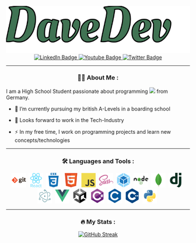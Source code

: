 
<div align="center">
  <img src="DaveDev.svg">
  <br>
</div>

<div id="header" align="center">
  <div id="badges">
    <a href="https://www.instagram.com/official.daveee/">
      <img src="https://img.shields.io/badge/Instagram-purple?style=for-the-badge&logo=instagram&logoColor=white" alt="LinkedIn Badge"/>
    </a>
    <a href="https://www.youtube.com/channel/UClKUxEDrlwhi82bjeIvCyjw">
      <img src="https://img.shields.io/badge/YouTube-red?style=for-the-badge&logo=youtube&logoColor=white" alt="Youtube Badge"/>
    </a>
    <a href="mailto:mail.davedev@gmail.com">
      <img src="https://img.shields.io/badge/Gmail-grey?style=for-the-badge&logo=gmail&logoColor=white" alt="Twitter Badge"/>
    </a>
  </div>
</div>

  
---

<div align="center">
  
### :woman_technologist: About Me :
</div>

I am a High School Student passionate about programming <img src="https://media.giphy.com/media/WUlplcMpOCEmTGBtBW/giphy.gif" width="30"> from Germany.

- :telescope: I’m currently pursuing my british A-Levels in a boarding school

- :seedling: Looks forward to work in the Tech-Industry

- :zap: In my free time, I work on programming projects and learn new concepts/technologies
  
---
<div align="center">
  
### :hammer_and_wrench: Languages and Tools :
<div>
  <img src="https://github.com/devicons/devicon/blob/master/icons/git/git-original-wordmark.svg" title="Git" **alt="Git" width="40" height="40"/>&nbsp;
  <img src="https://github.com/devicons/devicon/blob/master/icons/react/react-original-wordmark.svg" title="React" alt="React" width="40" height="40"/>&nbsp;
  <img src="https://github.com/devicons/devicon/blob/master/icons/css3/css3-plain-wordmark.svg"  title="CSS3" alt="CSS" width="40" height="40"/>&nbsp;
  <img src="https://github.com/devicons/devicon/blob/master/icons/html5/html5-original.svg" title="HTML5" alt="HTML" width="40" height="40"/>&nbsp;
  <img src="https://github.com/devicons/devicon/blob/master/icons/javascript/javascript-original.svg" title="JavaScript" alt="JavaScript" width="40" height="40"/>&nbsp;
   <img src="https://github.com/devicons/devicon/blob/master/icons/sass/sass-original.svg" title="Sass" alt="Sass" width="40" height="40"/>&nbsp;
   <img src="https://github.com/devicons/devicon/blob/master/icons/webpack/webpack-original.svg" title="Webpack" alt="Webpack" width="40" height="40"/>&nbsp;
  <img src="https://github.com/devicons/devicon/blob/master/icons/nodejs/nodejs-original-wordmark.svg" title="NodeJS" alt="NodeJS" width="40" height="40"/>&nbsp;
  <img src="https://github.com/devicons/devicon/blob/master/icons/mongodb/mongodb-original.svg" title="MongoDB" alt="MongoDB" width="40" height="40"/>&nbsp;
  <img src="https://github.com/devicons/devicon/blob/master/icons/django/django-plain.svg" title="Django" alt="Django" width="40" height="40"/>&nbsp;
  <img src="https://github.com/devicons/devicon/blob/master/icons/electron/electron-original.svg" title="Electron" alt="Django" width="40" height="40"/>&nbsp;
  <img src="https://github.com/devicons/devicon/blob/master/icons/vuejs/vuejs-original.svg" title="vue" alt="Django" width="40" height="40"/>&nbsp;
  <img src="https://github.com/devicons/devicon/blob/master/icons/unity/unity-original.svg" title="Unity" alt="Unity" width="40" height="40"/>&nbsp;
  <img src="https://github.com/devicons/devicon/blob/master/icons/csharp/csharp-original.svg" title="Csharp" alt="Csharp" width="40" height="40"/>&nbsp;
  <img src="https://github.com/devicons/devicon/blob/master/icons/c/c-plain.svg" title="C" alt="C" width="40" height="40"/>&nbsp;
  <img src="https://github.com/devicons/devicon/blob/master/icons/cplusplus/cplusplus-plain.svg" title="Cpp" alt="Cpp" width="40" height="40"/>&nbsp;
  <img src="https://github.com/devicons/devicon/blob/master/icons/python/python-original.svg" title="Python" alt="Python" width="40" height="40"/>&nbsp;
</div>

---

### :fire: My Stats :
[![GitHub Streak](http://github-readme-streak-stats.herokuapp.com?user=D4veDev&theme=dark&background=000000)](https://git.io/streak-stats)
